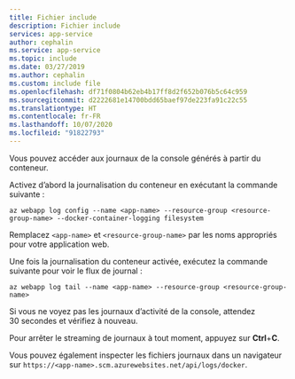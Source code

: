 ```yaml
---
title: Fichier include
description: Fichier include
services: app-service
author: cephalin
ms.service: app-service
ms.topic: include
ms.date: 03/27/2019
ms.author: cephalin
ms.custom: include file
ms.openlocfilehash: df71f0804b62eb4b17ff8d2f652b076b5c64c959
ms.sourcegitcommit: d2222681e14700bdd65baef97de223fa91c22c55
ms.translationtype: HT
ms.contentlocale: fr-FR
ms.lasthandoff: 10/07/2020
ms.locfileid: "91822793"
---
```

Vous pouvez accéder aux journaux de la console générés à partir du conteneur.

Activez d’abord la journalisation du conteneur en exécutant la commande suivante :

```azurecli-interactive
az webapp log config --name <app-name> --resource-group <resource-group-name> --docker-container-logging filesystem
```

Remplacez `<app-name>` et `<resource-group-name>` par les noms appropriés pour votre application web.

Une fois la journalisation du conteneur activée, exécutez la commande suivante pour voir le flux de journal :

```azurecli-interactive
az webapp log tail --name <app-name> --resource-group <resource-group-name>
```

Si vous ne voyez pas les journaux d’activité de la console, attendez 30 secondes et vérifiez à nouveau.

Pour arrêter le streaming de journaux à tout moment, appuyez sur **Ctrl**+**C**.

Vous pouvez également inspecter les fichiers journaux dans un navigateur sur `https://<app-name>.scm.azurewebsites.net/api/logs/docker`.
